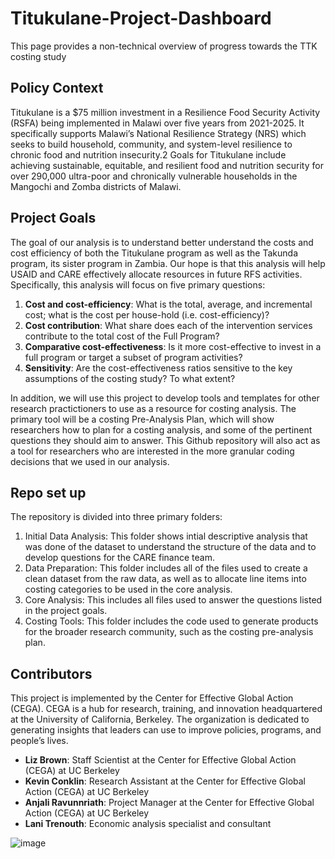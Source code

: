 # Titukulane-Project-Dashboard
This page provides a non-technical overview of progress towards the TTK costing study

## Policy Context

Titukulane is a $75 million investment in a Resilience Food Security Activity (RSFA) being implemented in Malawi over five years from 2021-2025. It specifically supports Malawi’s National Resilience Strategy (NRS) which seeks to build household, community, and system-level resilience to chronic food and nutrition insecurity.2 Goals for Titukulane include achieving sustainable, equitable, and resilient food and nutrition security for over 290,000 ultra-poor and chronically vulnerable households in the Mangochi and Zomba districts of Malawi.

## Project Goals

The goal of our analysis is to understand better understand the costs and cost efficiency of both the Titukulane program as well as the Takunda program, its sister program in Zambia. Our hope is that this analysis will help USAID and CARE effectively allocate resources in future RFS activities. Specifically, this analysis will focus on five primary questions:

1) **Cost and cost-efficiency**: What is the total, average, and incremental cost; what is the cost per house-hold (i.e. cost-efficiency)?
2) **Cost contribution**: What share does each of the intervention services contribute to the total cost of the Full Program?
3) **Comparative cost-effectiveness**: Is it more cost-effective to invest in a full program or target a subset of program activities?
4) **Sensitivity**: Are the cost-effectiveness ratios sensitive to the key assumptions of the costing study? To what extent?

In addition, we will use this project to develop tools and templates for other research practictioners to use as a resource for costing analysis. The primary tool will be a costing Pre-Analysis Plan, which will show researchers how to plan for a costing analysis, and some of the pertinent questions they should aim to answer. This Github repository will also act as a tool for researchers who are interested in the more granular coding decisions that we used in our analysis.

## Repo set up

The repository is divided into three primary folders:

1. Initial Data Analysis: This folder shows intial descriptive analysis that was done of the dataset to understand the structure of the data and to develop questions for the CARE finance team.
2. Data Preparation: This folder includes all of the files used to create a clean dataset from the raw data, as well as to allocate line items into costing categories to be used in the core analysis.
3. Core Analysis: This includes all files used to answer the questions listed in the project goals.
4. Costing Tools: This folder includes the code used to generate products for the broader research community, such as the costing pre-analysis plan.

## Contributors

This project is implemented by the Center for Effective Global Action (CEGA). CEGA is a hub for research, training, and innovation headquartered at the University of California, Berkeley. The organization is dedicated to generating insights that leaders can use to improve policies, programs, and people’s lives. 

- **Liz Brown**: Staff Scientist at the Center for Effective Global Action (CEGA) at UC Berkeley
- **Kevin Conklin**: Research Assistant at the Center for Effective Global Action (CEGA) at UC Berkeley
- **Anjali Ravunnriath**: Project Manager at the Center for Effective Global Action (CEGA) at UC Berkeley
- **Lani Trenouth**: Economic analysis specialist and consultant



![image](https://github.com/kwconklin/Titukulane/assets/70899000/77178ea3-73a4-4b74-9af4-90c29e04abca)



